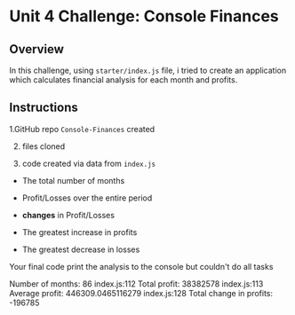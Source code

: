 # Unit 4 Challenge: Console Finances

## Overview

In this challenge, using `starter/index.js` file, i tried to create an application which calculates financial analysis for each month and profits.

## Instructions

1.GitHub repo  `Console-Finances` created

2. files cloned
   
3.  code created via data from `index.js`

* The total number of months 

* Profit/Losses over the entire period

* **changes** in Profit/Losses 
  
* The greatest increase in profits

* The greatest decrease in losses



Your final code print the analysis to the console but couldn't do all tasks

Number of months: 86
index.js:112 Total profit: 38382578
index.js:113 Average profit: 446309.0465116279
index.js:128 Total change in profits: -196785

